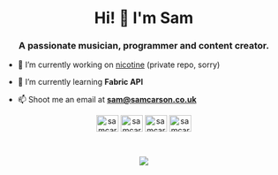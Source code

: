 <h1 align="center">Hi! 👋 I'm Sam</h1>
<h3 align="center">A passionate musician, programmer and content creator.</h3>

- 🔭 I’m currently working on [nicotine](https://github.com/samcarsonx/nicotine) (private repo, sorry)

- 🌱 I’m currently learning **Fabric API**

- 📫 Shoot me an email at **sam@samcarson.co.uk**

<p align="center">
<a href="https://twitter.com/samcarsonx" target="blank"><img align="center" src="https://raw.githubusercontent.com/rahuldkjain/github-profile-readme-generator/master/src/images/icons/Social/twitter.svg" alt="samcarsonx" height="30" width="40" /></a>
<a href="https://linkedin.com/in/samcarsonx" target="blank"><img align="center" src="https://raw.githubusercontent.com/rahuldkjain/github-profile-readme-generator/master/src/images/icons/Social/linked-in-alt.svg" alt="samcarsonx" height="30" width="40" /></a>
<a href="https://instagram.com/samcarsonline" target="blank"><img align="center" src="https://raw.githubusercontent.com/rahuldkjain/github-profile-readme-generator/master/src/images/icons/Social/instagram.svg" alt="samcarsonline" height="30" width="40" /></a>
<a href="https://www.youtube.com/c/samcarsonx" target="blank"><img align="center" src="https://raw.githubusercontent.com/rahuldkjain/github-profile-readme-generator/master/src/images/icons/Social/youtube.svg" alt="samcarsonx" height="30" width="40" /></a>
</p>

<br>

<p align="center">
  <img src="https://github-readme-stats.vercel.app/api?username=samcarsonx&count_private=true&theme=dark">
</p>
